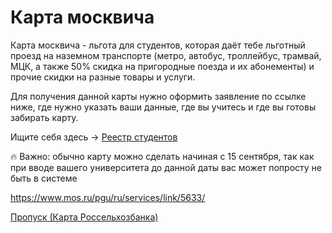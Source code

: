 # Карта москвича

Карта москвича - льгота для студентов, которая даёт тебе льготный проезд на наземном транспорте (метро, автобус, троллейбус, трамвай, МЦК, а также 50% скидка на пригородные поезда и их абонементы) и прочие скидки на разные товары и услуги.

Для получения данной карты нужно оформить заявление по ссылке ниже, где нужно указать ваши данные, где вы учитесь и где вы готовы забирать карту.

Ищите себя здесь → [Реестр студентов](https://www.mos.ru/karta-moskvicha/services-proverka-grazhdanina-v-reestre-studentov/)

<aside>
🔥 Важно: обычно карту можно сделать начиная с 15 сентября, так как при вводе вашего университета до данной даты вас может попросту не быть в системе

</aside>

https://www.mos.ru/pgu/ru/services/link/5633/

[Пропуск (Карта Россельхозбанка)](%D0%9F%D1%80%D0%BE%D0%BF%D1%83%D1%81%D0%BA%20(%D0%9A%D0%B0%D1%80%D1%82%D0%B0%20%D0%A0%D0%BE%D1%81%D1%81%D0%B5%D0%BB%D1%8C%D1%85%D0%BE%D0%B7%D0%B1%D0%B0%D0%BD%D0%BA%D0%B0)%2020c8b98bbd5c81d49c91dd4e55fef11e.md)